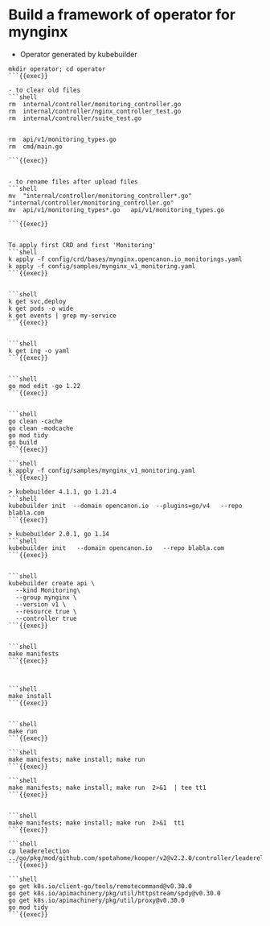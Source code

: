# Build a framework of operator for mynginx


- Operator generated by kubebuilder

```shell
mkdir operator; cd operator
```{{exec}}

- to clear old files
```shell
rm  internal/controller/monitoring_controller.go
rm  internal/controller/nginx_controller_test.go
rm  internal/controller/suite_test.go


rm  api/v1/monitoring_types.go
rm  cmd/main.go

```{{exec}}


- to rename files after upload files
```shell
mv  "internal/controller/monitoring_controller*.go"    "internal/controller/monitoring_controller.go"
mv  api/v1/monitoring_types*.go   api/v1/monitoring_types.go

```{{exec}}


To apply first CRD and first 'Monitoring'
```shell
k apply -f config/crd/bases/mynginx.opencanon.io_monitorings.yaml
k apply -f config/samples/mynginx_v1_monitoring.yaml
```{{exec}}


```shell
k get svc,deploy
k get pods -o wide
k get events | grep my-service
```{{exec}}


```shell
k get ing -o yaml
```{{exec}}


```shell
go mod edit -go 1.22
```{{exec}}


```shell
go clean -cache
go clean -modcache 
go mod tidy 
go build
```{{exec}}

```shell
k apply -f config/samples/mynginx_v1_monitoring.yaml
```{{exec}}

> kubebuilder 4.1.1, go 1.21.4
```shell
kubebuilder init  --domain opencanon.io  --plugins=go/v4   --repo blabla.com
```{{exec}}

> kubebuilder 2.0.1, go 1.14
```shell
kubebuilder init   --domain opencanon.io   --repo blabla.com
```{{exec}}


```shell
kubebuilder create api \
  --kind Monitoring\
  --group mynginx \
  --version v1 \
  --resource true \
  --controller true
```{{exec}}


```shell
make manifests
```{{exec}}



```shell
make install
```{{exec}}


```shell
make run
```{{exec}}

```shell
make manifests; make install; make run
```{{exec}}

```shell
make manifests; make install; make run  2>&1  | tee tt1
```{{exec}}


```shell
make manifests; make install; make run  2>&1  tt1
```{{exec}}

```shell
cp leaderelection  ../go/pkg/mod/github.com/spotahome/kooper/v2@v2.2.0/controller/leaderelection/leaderelection.go
```{{exec}}

```shell
go get k8s.io/client-go/tools/remotecommand@v0.30.0
go get k8s.io/apimachinery/pkg/util/httpstream/spdy@v0.30.0
go get k8s.io/apimachinery/pkg/util/proxy@v0.30.0
go mod tidy
```{{exec}}
